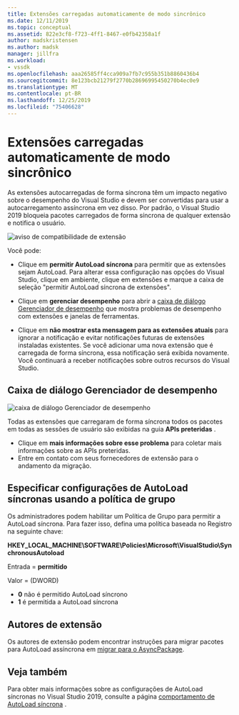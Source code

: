 ```yaml
---
title: Extensões carregadas automaticamente de modo sincrônico
ms.date: 12/11/2019
ms.topic: conceptual
ms.assetid: 822e3cf8-f723-4ff1-8467-e0fb42358a1f
author: madskristensen
ms.author: madsk
manager: jillfra
ms.workload:
- vssdk
ms.openlocfilehash: aaa26585ff4cca909a7fb7c955b351b8860436b4
ms.sourcegitcommit: 8e123bcb21279f2770b28696995450270b4ec0e9
ms.translationtype: MT
ms.contentlocale: pt-BR
ms.lasthandoff: 12/25/2019
ms.locfileid: "75406628"
---
```

# <a name="synchronously-autoloaded-extensions"></a>Extensões carregadas automaticamente de modo sincrônico

As extensões autocarregadas de forma síncrona têm um impacto negativo sobre o desempenho do Visual Studio e devem ser convertidas para usar a autocarregamento assíncrona em vez disso. Por padrão, o Visual Studio 2019 bloqueia pacotes carregados de forma síncrona de qualquer extensão e notifica o usuário.

![aviso de compatibilidade de extensão](media/extension-compatibility-warning-16-1.png.png)

Você pode:

- Clique em **permitir AutoLoad síncrona** para permitir que as extensões sejam AutoLoad. Para alterar essa configuração nas opções do Visual Studio, clique em ambiente, clique em extensões e marque a caixa de seleção "permitir AutoLoad síncrona de extensões". 

- Clique em **gerenciar desempenho** para abrir a [caixa de diálogo Gerenciador de desempenho](#performance-manager-dialog) que mostra problemas de desempenho com extensões e janelas de ferramentas.

- Clique em **não mostrar esta mensagem para as extensões atuais** para ignorar a notificação e evitar notificações futuras de extensões instaladas existentes. Se você adicionar uma nova extensão que é carregada de forma síncrona, essa notificação será exibida novamente. Você continuará a receber notificações sobre outros recursos do Visual Studio.

## <a name="performance-manager-dialog"></a>Caixa de diálogo Gerenciador de desempenho

![caixa de diálogo Gerenciador de desempenho](media/performance-manager.png)

Todas as extensões que carregaram de forma síncrona todos os pacotes em todas as sessões de usuário são exibidas na guia **APIs preteridas** .

* Clique em **mais informações sobre esse problema** para coletar mais informações sobre as APIs preteridas.
* Entre em contato com seus fornecedores de extensão para o andamento da migração.

## <a name="specify-synchronous-autoload-settings-using-group-policy"></a>Especificar configurações de AutoLoad síncronas usando a política de grupo

Os administradores podem habilitar um Política de Grupo para permitir a AutoLoad síncrona. Para fazer isso, defina uma política baseada no Registro na seguinte chave:

**HKEY_LOCAL_MACHINE\SOFTWARE\Policies\Microsoft\VisualStudio\SynchronousAutoload**

Entrada = **permitido**

Valor = (DWORD)
* **0** não é permitido AutoLoad síncrono
* **1** é permitida a AutoLoad síncrona

## <a name="extension-authors"></a>Autores de extensão
Os autores de extensão podem encontrar instruções para migrar pacotes para AutoLoad assíncrona em [migrar para o AsyncPackage](https://github.com/Microsoft/VSSDK-Extensibility-Samples/tree/master/AsyncPackageMigration).

## <a name="see-also"></a>Veja também
Para obter mais informações sobre as configurações de AutoLoad síncronas no Visual Studio 2019, consulte a página [comportamento de AutoLoad síncrona](https://aka.ms/AA52xzw) .
